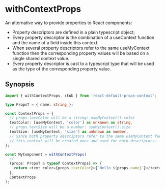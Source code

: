 # withContextProps

An alternative way to provide properties to React components:

- Property descriptors are defined in a plain typescript object;
- Every property descriptor is the combination of a useContext function
  and the name of a field inside this context.
- When several property descriptors refer to the same useMyContext function then the
  corresponding property values will be based on a single shared context value.
- Every property descriptor is cast to a typescript type that will be used as the
  type of the corresponding property value.

## Synopsis

```ts
import { withContextProps, stub } from 'react-default-props-context';

type PropsT = { name: string };

const ContextProps = {
  // props.textColor will be a string: useMyContext().color
  textColor: [useMyContext, 'color'] as unknown as string,
  // props.textSize will be a number: useMyContext().size
  textSize: [useMyContext, 'size'] as unknown as number,
  // Since both property descriptors refer to the same useMyContext function,
  // this context will be created once and used for both descriptors.
};

const MyComponent = withContextProps(
  //
  (props: PropsT & typeof ContextProps) => {
    return <text color={props.textColor}>{`Hello ${props.name}`}</text>;
  },
  ContextProps
);
```
